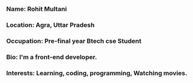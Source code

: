 ### Name: Rohit Multani
### Location: Agra, Uttar Pradesh
### Occupation: Pre-final year Btech cse Student
### Bio: I'm a front-end developer.
### Interests: Learning, coding, programming, Watching movies.
